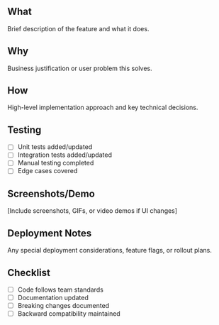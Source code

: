 ## What
Brief description of the feature and what it does.

## Why
Business justification or user problem this solves.

## How
High-level implementation approach and key technical decisions.

## Testing
- [ ] Unit tests added/updated
- [ ] Integration tests added/updated
- [ ] Manual testing completed
- [ ] Edge cases covered

## Screenshots/Demo
[Include screenshots, GIFs, or video demos if UI changes]

## Deployment Notes
Any special deployment considerations, feature flags, or rollout plans.

## Checklist
- [ ] Code follows team standards
- [ ] Documentation updated
- [ ] Breaking changes documented
- [ ] Backward compatibility maintained
